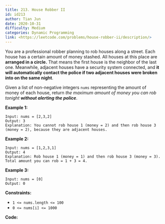 ```yaml
---
title: 213. House Robber II
id: id213
author: Tian Jun
date: 2020-10-31
difficulty: Medium
categories: Dynamic Programming
link: <https://leetcode.com/problems/house-robber-ii/description/>
---
```


You are a professional robber planning to rob houses along a street. Each
house has a certain amount of money stashed. All houses at this place are
**arranged in a circle.** That means the first house is the neighbor of the
last one. Meanwhile, adjacent houses have a security system connected, and
**it will automatically contact the police if two adjacent houses were broken
into on the same night**.

Given a list of non-negative integers `nums` representing the amount of money
of each house, return _the maximum amount of money you can rob tonight
**without alerting the police**_.



**Example 1:**
            
	Input: nums = [2,3,2]    
	Output: 3    
	Explanation: You cannot rob house 1 (money = 2) and then rob house 3 (money = 2), because they are adjacent houses.    

**Example 2:**
            
	Input: nums = [1,2,3,1]    
	Output: 4    
	Explanation: Rob house 1 (money = 1) and then rob house 3 (money = 3).    Total amount you can rob = 1 + 3 = 4.    

**Example 3:**
            
	Input: nums = [0]    
	Output: 0    



**Constraints:**

  * `1 <= nums.length <= 100`
  * `0 <= nums[i] <= 1000`


**Code:**
